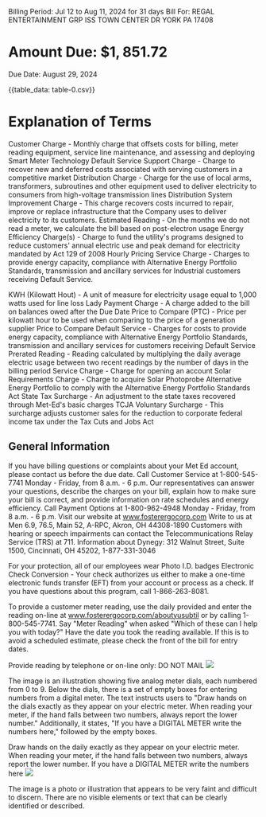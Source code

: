 Billing Period: Jul 12 to Aug 11, 2024 for 31 days
Bill For: REGAL ENTERTAINMENT GRP
ISS TOWN CENTER DR
YORK PA 17408

# Amount Due: $\$ 1,851.72$ 

Due Date: August 29, 2024

{{table_data: table-0.csv}}


# Explanation of Terms 

Customer Charge - Monthly charge that offsets costs for billing, meter reading equipment, service line maintenance, and assessing and deploying
Smart Meter Technology
Default Service Support Charge - Charge to recover new and deferred costs associated with serving customers in a competitive market
Distribution Charge - Charge for the use of local arms, transformers, subroutines and other equipment used to deliver electricity to consumers from high-voltage transmission lines
Distribution System Improvement Charge - This charge recovers costs incurred to repair, improve or replace infrastructure that the Company uses to deliver electricity to its customers.
Estimated Reading - On the months we do not read a meter, we calculate the bill based on post-electron usage
Energy Efficiency Charge(s) - Charge to fund the utility's programs designed to reduce customers' annual electric use and peak demand for electricity mandated by Act 129 of 2008
Hourly Pricing Service Charge - Charges to provide energy capacity, compliance with Alternative Energy Portfolio Standards, transmission and ancillary services for Industrial customers receiving Default Service.

KWH (Kilowatt Hout) - A unit of measure for electricity usage equal to 1,000 watts used for line loss
Lady Payment Charge - A charge added to the bill on balances owed after the Due Date
Price to Compare (PTC) - Price per kilowatt hour to be used when comparing to the price of a generation supplier
Price to Compare Default Service - Charges for costs to provide energy capacity, compliance with Alternative Energy Portfolio Standards, transmission and ancillary services for customers receiving Default Service
Prerated Reading - Reading calculated by multiplying the daily average electric usage between two recent readings by the number of days in the billing period
Service Charge - Charge for opening an account
Solar Requirements Charge - Charge to acquire Solar Photoprobe Alternative Energy Portfolio to comply with the Alternative Energy Portfolio Standards Act
State Tax Surcharge - An adjustment to the state taxes recovered through Met-Ed's basic charges
TCJA Voluntary Surcharge - This surcharge adjusts customer sales for the reduction to corporate federal income tax under the Tax Cuts and Jobs Act

## General Information

If you have billing questions or complaints about your Met Ed account, please contact us before the due date.
Call Customer Service at 1-800-545-7741 Monday - Friday, from 8 a.m. - 6 p.m. Our representatives can answer your questions, describe the charges on your bill, explain how to make sure your bill is correct, and provide information on rate schedules and energy efficiency.
Call Payment Options at 1-800-962-4948 Monday - Friday, from 8 a.m. - 6 p.m.
Visit our website at www.fosterergocorp.com
Write to us at Men 6.9, 76.5, Main 52, A-RPC, Akron, OH 44308-1890
Customers with hearing or speech impairments can contact the Telecommunications Relay Service (TRS) at 711.
Information about Dynegy: 312 Walnut Street, Suite 1500, Cincinnati, OH 45202, 1-877-331-3046

For your protection, all of our employees wear Photo I.D. badges
Electronic Check Conversion - Your check authorizes us either to make a one-time electronic funds transfer (EFT) from your account or process as a check. If you have questions about this program, call 1-866-263-8081.

To provide a customer meter reading, use the daily provided and enter the reading on-line at www.fosterergocorp.com/aboutyusubtil or by calling 1-800-545-7741. Say "Meter Reading" when asked "Which of these can I help you with today?" Have the date you took the reading available. If this is to avoid a scheduled estimate, please check the front of the bill for entry dates.

Provide reading by telephone or on-line only: DO NOT MAIL
![](images/img-0.jpeg)

The image is an illustration showing five analog meter dials, each numbered from 0 to 9. Below the dials, there is a set of empty boxes for entering numbers from a digital meter. The text instructs users to "Draw hands on the dials exactly as they appear on your electric meter. When reading your meter, if the hand falls between two numbers, always report the lower number." Additionally, it states, "If you have a DIGITAL METER write the numbers here," followed by the empty boxes.

Draw hands on the daily exactly as they appear on your electric meter. When reading your meter, if the hand falls between two numbers, always report the lower number.
If you have a DIGITAL METER write the numbers here
![](images/img-1.jpeg)

The image is a photo or illustration that appears to be very faint and difficult to discern. There are no visible elements or text that can be clearly identified or described.
